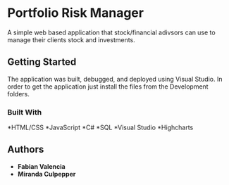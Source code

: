 # Portfolio Risk Manager

A simple web based application that stock/financial adivsors can use to manage
their clients stock and investments. 

## Getting Started

The application was built, debugged, and deployed using Visual Studio. 
In order to get the application just install the files from the Development folders.

### Built With

*HTML/CSS
*JavaScript
*C#
*SQL 
*Visual Studio
*Highcharts

## Authors

* **Fabian Valencia** 
* **Miranda Culpepper** 


